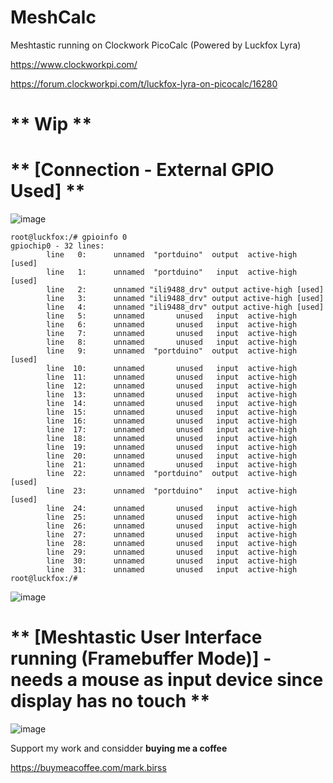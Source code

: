 # MeshCalc
Meshtastic running on Clockwork PicoCalc (Powered by Luckfox Lyra)

https://www.clockworkpi.com/

https://forum.clockworkpi.com/t/luckfox-lyra-on-picocalc/16280

# ** Wip **

# ** [Connection - External GPIO Used] **
![image](https://github.com/user-attachments/assets/efe95224-e7ff-4623-b3cd-f3e74317f6af)

```
root@luckfox:/# gpioinfo 0
gpiochip0 - 32 lines:
        line   0:      unnamed  "portduino"  output  active-high [used]
        line   1:      unnamed  "portduino"   input  active-high [used]
        line   2:      unnamed "ili9488_drv" output active-high [used]
        line   3:      unnamed "ili9488_drv" output active-high [used]
        line   4:      unnamed "ili9488_drv" output active-high [used]
        line   5:      unnamed       unused   input  active-high 
        line   6:      unnamed       unused   input  active-high 
        line   7:      unnamed       unused   input  active-high 
        line   8:      unnamed       unused   input  active-high 
        line   9:      unnamed  "portduino"  output  active-high [used]
        line  10:      unnamed       unused   input  active-high 
        line  11:      unnamed       unused   input  active-high 
        line  12:      unnamed       unused   input  active-high 
        line  13:      unnamed       unused   input  active-high 
        line  14:      unnamed       unused   input  active-high 
        line  15:      unnamed       unused   input  active-high 
        line  16:      unnamed       unused   input  active-high 
        line  17:      unnamed       unused   input  active-high 
        line  18:      unnamed       unused   input  active-high 
        line  19:      unnamed       unused   input  active-high 
        line  20:      unnamed       unused   input  active-high 
        line  21:      unnamed       unused   input  active-high 
        line  22:      unnamed  "portduino"  output  active-high [used]
        line  23:      unnamed  "portduino"   input  active-high [used]
        line  24:      unnamed       unused   input  active-high 
        line  25:      unnamed       unused   input  active-high 
        line  26:      unnamed       unused   input  active-high 
        line  27:      unnamed       unused   input  active-high 
        line  28:      unnamed       unused   input  active-high 
        line  29:      unnamed       unused   input  active-high 
        line  30:      unnamed       unused   input  active-high 
        line  31:      unnamed       unused   input  active-high 
root@luckfox:/# 
```

![image](https://github.com/user-attachments/assets/0f3469a7-efee-4cfe-baec-044a8dada9b9)

# ** [Meshtastic User Interface running (Framebuffer Mode)] - needs a mouse as input device since display has no touch **
![image](https://github.com/user-attachments/assets/d59cb872-b578-4668-80f1-e0a564466f18)



Support my work and considder **buying  me a coffee**

https://buymeacoffee.com/mark.birss


